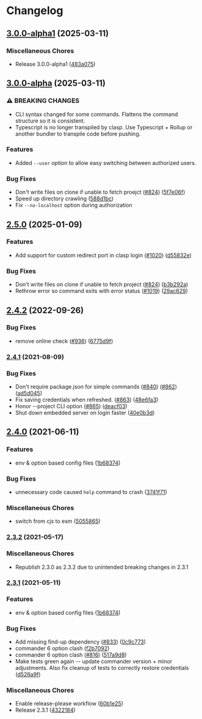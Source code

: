 # Changelog

## [3.0.0-alpha1](https://github.com/google/clasp/compare/v3.0.0-alpha...v3.0.0-alpha1) (2025-03-11)


### Miscellaneous Chores

* Release 3.0.0-alpha1 ([483a075](https://github.com/google/clasp/commit/483a0755a6d66125e0efa59bac2d3e9cb12f5a7b))

## [3.0.0-alpha](https://github.com/google/clasp/compare/v2.5.0...v3.0.0-alpha) (2025-03-11)

### ⚠ BREAKING CHANGES

* CLI syntax changed for some commands. Flattens the command structure so it is consistent.
* Typescript is no longer transpiled by clasp. Use Typescript + Rollup or another bundler to transpile code before pushing.

### Features

* Added `--user` option to allow easy switching between authorized users.

### Bug Fixes

* Don't write files on clone if unable to fetch proejct ([#824](https://github.com/google/clasp/issues/824)) ([5f7e06f](https://github.com/google/clasp/commit/5f7e06f565d11852108d330c03dada28895c22d7))
* Speed up directory crawling ([588d1bc](https://github.com/google/clasp/commit/588d1bc8df14568bc3dd7d331f3adde44f784f9e))
* Fix `--no-localhost` option during authorization

## [2.5.0](https://github.com/google/clasp/compare/v2.4.2...v2.5.0) (2025-01-09)


### Features

* Add support for custom redirect port in clasp login ([#1020](https://github.com/google/clasp/issues/1020)) ([d55832e](https://github.com/google/clasp/commit/d55832e59d63c480ae591f7d1ecba457ebfafb7b))


### Bug Fixes

* Don't write files on clone if unable to fetch project ([#824](https://github.com/google/clasp/issues/824)) ([b3b292a](https://github.com/google/clasp/commit/b3b292acfcc9bb191a3f4171601b8c420c187546))
* Rethrow error so command exits with error status ([#1019](https://github.com/google/clasp/issues/1019)) ([29ac629](https://github.com/google/clasp/commit/29ac62988b970b1905fe2601828bf7dcaac47b54))

## [2.4.2](https://github.com/google/clasp/compare/v2.4.1...v2.4.2) (2022-09-26)


### Bug Fixes

* remove online check ([#936](https://github.com/google/clasp/issues/936)) ([6775d9f](https://github.com/google/clasp/commit/6775d9f674886ac11ee2a23d59cbe62dd141d97b))

### [2.4.1](https://www.github.com/google/clasp/compare/v2.4.0...v2.4.1) (2021-08-09)


### Bug Fixes

* Don't require package.json for simple commands ([#840](https://www.github.com/google/clasp/issues/840)) ([#862](https://www.github.com/google/clasp/issues/862)) ([ad5d045](https://www.github.com/google/clasp/commit/ad5d045c431f1341cf79bcf18f150f0e9d11db55))
* Fix saving credentials when refreshed. ([#863](https://www.github.com/google/clasp/issues/863)) ([48e6fa3](https://www.github.com/google/clasp/commit/48e6fa3354de635a3ea1ce089d481847b2e939e9))
* Honor --project CLI option ([#865](https://www.github.com/google/clasp/issues/865)) ([deacf03](https://github.com/google/clasp/commit/deacf03d6d2d28abd9f3a408a77b69e99b9a59bf))
* Shut down embedded server on login faster ([40e0b3d](https://github.com/google/clasp/commit/40e0b3d67c3d381d0f24d738781ed61a2622c477))


## [2.4.0](https://www.github.com/google/clasp/compare/v2.3.1...v2.4.0) (2021-06-11)


### Features

* env & option based config files ([1b68374](https://www.github.com/google/clasp/commit/1b6837480b2e22cb8728cb80b2d8cfa36381d982))


### Bug Fixes

* unnecessary code caused `help` command to crash ([3741f71](https://www.github.com/google/clasp/commit/3741f71d744a2db8c5f1304c3426b253f8e742bd))


### Miscellaneous Chores

* switch from cjs to esm ([5055865](https://www.github.com/google/clasp/commit/5055865a28e48a654ffbb3b28212e53f484f76a4))


### [2.3.2](https://www.github.com/google/clasp/compare/v2.3.0...v2.3.2) (2021-05-17)


### Miscellaneous Chores

* Republish 2.3.0 as 2.3.2 due to unintended breaking changes in 2.3.1


### [2.3.1](https://www.github.com/google/clasp/compare/v2.3.0...v2.3.1) (2021-05-11)


### Features

* env & option based config files ([1b68374](https://www.github.com/google/clasp/commit/1b6837480b2e22cb8728cb80b2d8cfa36381d982))


### Bug Fixes

* Add missing find-up dependency ([#833](https://www.github.com/google/clasp/issues/833)) ([0c9c773](https://www.github.com/google/clasp/commit/0c9c773ff800be23aba2b32a049fec186c2e8507))
* commander 6 option clash ([f2b7092](https://www.github.com/google/clasp/commit/f2b709260d4581ad5f5ac78121481824ab54f076))
* commander 6 option clash ([#816](https://www.github.com/google/clasp/issues/816)) ([517a9d8](https://www.github.com/google/clasp/commit/517a9d8ff71c89f0665ae57903111529eb8d6dd7))
* Make tests green again -- update commander version + minor adjustments. Also fix cleanup of tests to correctly restore credentials ([d526a9f](https://www.github.com/google/clasp/commit/d526a9fa9cc4975e27c3c153cad870ca3351b89b))


### Miscellaneous Chores

* Enable release-please workflow ([60b1e25](https://www.github.com/google/clasp/commit/60b1e25a343204ce6fbff9ce5a056b479d17bbe1))
* Release 2.3.1 ([4322184](https://www.github.com/google/clasp/commit/432218430e9d1506f7a09d65893b83c951c529be))
